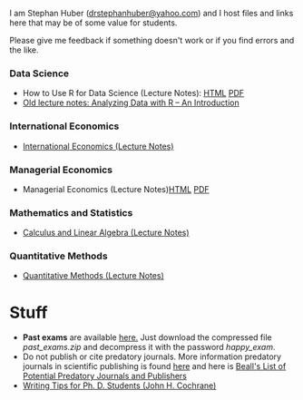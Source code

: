 I am Stephan Huber (drstephanhuber@yahoo.com) and I host files and links here that may be of some value for students.

Please give me feedback if something doesn't work or if you find errors and the like.

### Data Science
- How to Use R for Data Science (Lecture Notes): [HTML](https://hubchev.github.io/ds/) [PDF](https://raw.githubusercontent.com/hubchev/hubchev.github.io/main/ds/_main.pdf)
- <a href="https://github.com/hubchev/hubchev.github.io/raw/main/various/rcourse_book.pdf" target="_blank">Old lecture notes: Analyzing Data with R – An Introduction</a> 

### International Economics
- [International Economics (Lecture Notes)](https://raw.githubusercontent.com/hubchev/hubchev.github.io/main/various/ie_a4.pdf)

### Managerial Economics
- Managerial Economics (Lecture Notes)[HTML](https://hubchev.github.io/me/) [PDF](https://raw.githubusercontent.com/hubchev/hubchev.github.io/main/me/_main.pdf)

### Mathematics and Statistics
- [Calculus and Linear Algebra (Lecture Notes)](https://raw.githubusercontent.com/hubchev/hubchev.github.io/main/various/cla_A4.pdf)

### Quantitative Methods
- [Quantitative Methods (Lecture Notes)](https://hubchev.github.io/qm/)   

# Stuff

- __Past exams__ are available [here.](https://github.com/hubchev/courses/tree/main/exams) Just download the compressed file _past\_exams.zip_ and decompress it with the password _happy\_exam_.
- Do not publish or cite predatory journals. More information predatory journals in scientific publishing is found [here](https://predatoryreports.org/home) and here is [Beall's List of Potential Predatory Journals and Publishers](https://beallslist.net/)
- [Writing Tips for Ph. D. Students (John H. Cochrane)](https://static1.squarespace.com/static/5e6033a4ea02d801f37e15bb/t/5eda74919c44fa5f87452697/1591374993570/phd_paper_writing.pdf)

